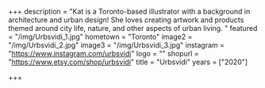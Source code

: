 +++
description = "Kat is a Toronto-based illustrator with a background in architecture and urban design! She loves creating artwork and products themed around city life, nature, and other aspects of urban living.  "
featured = "/img/Urbsvidi_1.jpg"
hometown = "Toronto"
image2 = "/img/Urbsvidi_2.jpg"
image3 = "/img/Urbsvidi_3.jpg"
instagram = "https://www.instagram.com/urbsvidi"
logo = ""
shopurl = "https://www.etsy.com/shop/urbsvidi"
title = "Urbsvidi"
years = ["2020"]

+++
